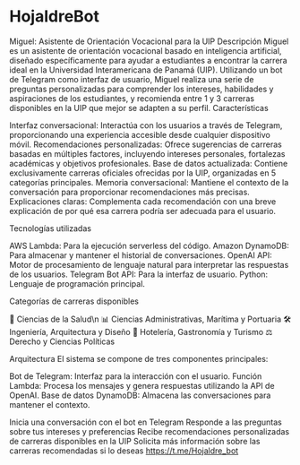 # HojaldreBot
Miguel: Asistente de Orientación Vocacional para la UIP
Descripción
Miguel es un asistente de orientación vocacional basado en inteligencia artificial, diseñado específicamente para ayudar a estudiantes a encontrar la carrera ideal en la Universidad Interamericana de Panamá (UIP). Utilizando un bot de Telegram como interfaz de usuario, Miguel realiza una serie de preguntas personalizadas para comprender los intereses, habilidades y aspiraciones de los estudiantes, y recomienda entre 1 y 3 carreras disponibles en la UIP que mejor se adapten a su perfil.
Características

Interfaz conversacional: Interactúa con los usuarios a través de Telegram, proporcionando una experiencia accesible desde cualquier dispositivo móvil.
Recomendaciones personalizadas: Ofrece sugerencias de carreras basadas en múltiples factores, incluyendo intereses personales, fortalezas académicas y objetivos profesionales.
Base de datos actualizada: Contiene exclusivamente carreras oficiales ofrecidas por la UIP, organizadas en 5 categorías principales.
Memoria conversacional: Mantiene el contexto de la conversación para proporcionar recomendaciones más precisas.
Explicaciones claras: Complementa cada recomendación con una breve explicación de por qué esa carrera podría ser adecuada para el usuario.

Tecnologías utilizadas

AWS Lambda: Para la ejecución serverless del código.
Amazon DynamoDB: Para almacenar y mantener el historial de conversaciones.
OpenAI API: Motor de procesamiento de lenguaje natural para interpretar las respuestas de los usuarios.
Telegram Bot API: Para la interfaz de usuario.
Python: Lenguaje de programación principal.

Categorías de carreras disponibles

🧠 Ciencias de la Salud\n
📊 Ciencias Administrativas, Marítima y Portuaria
🛠 Ingeniería, Arquitectura y Diseño
🏨 Hotelería, Gastronomía y Turismo
⚖️ Derecho y Ciencias Políticas

Arquitectura
El sistema se compone de tres componentes principales:

Bot de Telegram: Interfaz para la interacción con el usuario.
Función Lambda: Procesa los mensajes y genera respuestas utilizando la API de OpenAI.
Base de datos DynamoDB: Almacena las conversaciones para mantener el contexto.


Inicia una conversación con el bot en Telegram
Responde a las preguntas sobre tus intereses y preferencias
Recibe recomendaciones personalizadas de carreras disponibles en la UIP
Solicita más información sobre las carreras recomendadas si lo deseas
https://t.me/Hojaldre_bot
